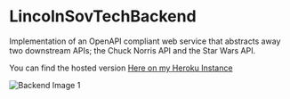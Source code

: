 # LincolnSovTechBackend

Implementation of an OpenAPI compliant web service that abstracts away two downstream APIs; the Chuck Norris API and the Star Wars API.

You can find the hosted version [Here on my Heroku Instance](https://lincolnsovtech.herokuapp.com/index.html)


![Backend Image 1](Image/Backend1.png)

